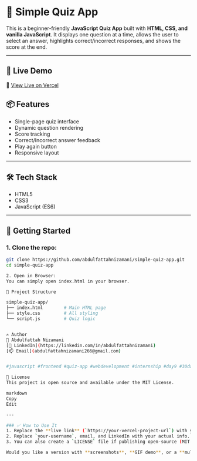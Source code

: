 # 🎯 Simple Quiz App

This is a beginner-friendly **JavaScript Quiz App** built with **HTML, CSS, and vanilla JavaScript**. It displays one question at a time, allows the user to select an answer, highlights correct/incorrect responses, and shows the score at the end.

---

## 📸 Live Demo

🔗 [View Live on Vercel](https://quiz-app-gamma-gray.vercel.app/)  



## 📦 Features

- Single-page quiz interface
- Dynamic question rendering
- Score tracking
- Correct/Incorrect answer feedback
- Play again button
- Responsive layout

---

## 🛠️ Tech Stack

- HTML5
- CSS3
- JavaScript (ES6)

---

## 🚀 Getting Started

### 1. Clone the repo:
```bash
git clone https://github.com/abdulfattahnizamani/simple-quiz-app.git
cd simple-quiz-app

2. Open in Browser:
You can simply open index.html in your browser.

📁 Project Structure

simple-quiz-app/
├── index.html        # Main HTML page
├── style.css         # All styling
└── script.js         # Quiz logic


✍️ Author
👤 Abdulfattah Nizamani
[🔗 LinkedIn](https://linkedin.com/in/abdulfattahnizamani)
[📫 Email](abdulfattahnizamani266@gmail.com)


#javascript #frontend #quiz-app #webdevelopment #internship #day9 #30daysofcode

📃 License
This project is open source and available under the MIT License.

markdown
Copy
Edit

---

### ✅ How to Use It
1. Replace the **live link** (`https://your-vercel-project-url`) with your Vercel deployment link.
2. Replace `your-username`, email, and LinkedIn with your actual info.
3. You can also create a `LICENSE` file if publishing open-source (MIT license is common).

Would you like a version with **screenshots**, **GIF demo**, or a **multi-answer upgrade** in the future?
